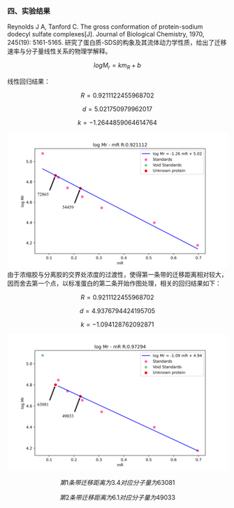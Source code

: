 ### 四、实验结果

Reynolds J A, Tanford C. The gross conformation of protein-sodium dodecyl sulfate complexes[J]. Journal of Biological Chemistry, 1970, 245(19): 5161-5165.
研究了蛋白质-SDS的构象及其流体动力学性质，给出了迁移速率与分子量线性关系的物理学解释。

$$
log M_r = km_R+b
$$

线性回归结果：

$$ R = 0.9211122455968702$$

$$ d= 5.021750979962017$$

$$ k= -1.2644859064614764$$

![Alt text](group1_2.png)
由于浓缩胶与分离胶的交界处浓度的过渡性，使得第一条带的迁移距离相对较大，因而舍去第一个点，以标准蛋白的第二条开始作图处理，相关的回归结果如下：

$$ R = 0.9211122455968702$$

$$ d= 4.9376794424195705$$

$$ k= -1.094128762092871$$

![Alt text](group1_1.png)

$$
第1条带迁移距离为3.4对应分子量为63081
$$

$$
第2条带迁移距离为6.1对应分子量为49033
$$